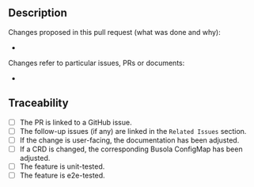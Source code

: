 ## Description

Changes proposed in this pull request (what was done and why):

- 

Changes refer to particular issues, PRs or documents:

- 

## Traceability
- [ ] The PR is linked to a GitHub issue.
- [ ] The follow-up issues (if any) are linked in the `Related Issues` section.
- [ ] If the change is user-facing, the documentation has been adjusted.
- [ ] If a CRD is changed, the corresponding Busola ConfigMap has been adjusted.
- [ ] The feature is unit-tested.
- [ ] The feature is e2e-tested.

<!--  
Thank you for your contribution!

Before submitting your pull request, adhere to contributing guidelines, templates, the recommended Git workflow, and related documentation, see also https://github.com/kyma-project/community/blob/main/docs/contributing/02-contributing.md
 -->

